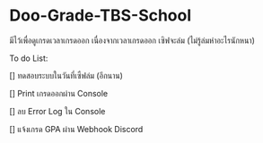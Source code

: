 # Doo-Grade-TBS-School

มีไว้เพื่อดูเกรดเวลาเกรดออก เนื่องจากเวลาเกรดออก เซิฟจะล่ม (ไม่รู้ล่มห่าอะไรนักหนา)

To do List:

[] ทดสอบระบบในวันที่เซืฟล่ม (อีกนาน)

[] Print เกรดออกผ่าน Console

[] ลบ Error Log ใน Console

[] แจ้งเกรด GPA ผ่าน Webhook Discord
